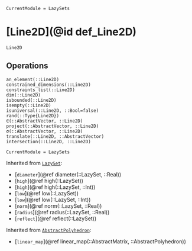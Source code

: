 ```@meta
CurrentModule = LazySets
```

# [Line2D](@id def_Line2D)

```@docs
Line2D
```

## Operations

```@docs
an_element(::Line2D)
constrained_dimensions(::Line2D)
constraints_list(::Line2D)
dim(::Line2D)
isbounded(::Line2D)
isempty(::Line2D)
isuniversal(::Line2D, ::Bool=false)
rand(::Type{Line2D})
∈(::AbstractVector, ::Line2D)
project(::AbstractVector, ::Line2D)
σ(::AbstractVector, ::Line2D)
translate(::Line2D, ::AbstractVector)
intersection(::Line2D, ::Line2D)
```

```@meta
CurrentModule = LazySets
```

Inherited from [`LazySet`](@ref):
* [`diameter`](@ref diameter(::LazySet, ::Real))
* [`high`](@ref high(::LazySet))
* [`high`](@ref high(::LazySet, ::Int))
* [`low`](@ref low(::LazySet))
* [`low`](@ref low(::LazySet, ::Int))
* [`norm`](@ref norm(::LazySet, ::Real))
* [`radius`](@ref radius(::LazySet, ::Real))
* [`reflect`](@ref reflect(::LazySet))

Inherited from [`AbstractPolyhedron`](@ref):
* [`linear_map`](@ref linear_map(::AbstractMatrix, ::AbstractPolyhedron))
